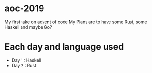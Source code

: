 # aoc-2019
My first take on advent of code
My Plans are to have some Rust, some Haskell and maybe Go?

# Each day and language used

- Day 1 : Haskell
- Day 2 : Rust

